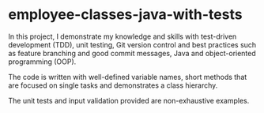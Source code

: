 # employee-classes-java-with-tests
In this project, I demonstrate my knowledge and skills with test-driven development (TDD), unit testing, Git version control and best practices such as feature branching and good commit messages, Java and object-oriented programming (OOP).

The code is written with well-defined variable names, short methods that are focused on single tasks and demonstrates a class hierarchy.

The unit tests and input validation provided are non-exhaustive examples.
